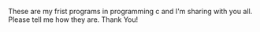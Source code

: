 These are my frist programs in programming c and I'm sharing with you all. Please tell me how they are. Thank You!

